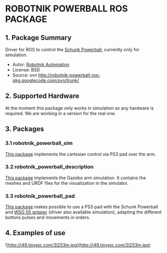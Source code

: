 # ROBOTNIK POWERBALL ROS PACKAGE #

## 1. Package Summary ##

Driver for ROS to control the [Schunk Powerball](http://www.schunk.com/schunk/schunk_websites/products/latest_products_detail.html?article_id=20026&country=INT&lngCode=EN&lngCode2=EN), currently only for simulation.

  * Autor: [Robotnik Automation](http://www.robotnik.eu/)
  * License: BSD
  * Source: svn http://robotnik-powerball-ros-pkg.googlecode.com/svn/trunk/

## 2. Supported Hardware ##

At the moment this package only works in simulation so any hardware is required. We are working in a version for the real one.


## 3. Packages ##

### 3.1 robotnik\_powerball\_sim ###

[This package](http://code.google.com/p/robotnik-powerball-ros-pkg/wiki/robotnik_powerball_sim) implements the cartesian control via PS3 pad over the arm.

### 3.2 robotnik\_powerball\_description ###

[This package](http://code.google.com/p/robotnik-powerball-ros-pkg/wiki/robotnik_powerball_description) implements the Gazebo arm simulation. It contains the meshes and URDF files for the visualization in the simulator.

### 3.3 robotnik\_powerball\_pad ###

[This package](http://code.google.com/p/robotnik-powerball-ros-pkg/wiki/robotnik_powerball_pad) makes possible to use a PS3 pad with the Schunk Powerball and [WSG 50 gripper](http://code.google.com/p/wsg50-ros-pkg/) (driver also available simulation), adapting the different buttons pulses and movements in orders.


## 4. Examples of use ##

![http://i49.tinypic.com/2l253m.jpg](http://i49.tinypic.com/2l253m.jpg)
